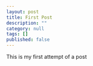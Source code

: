 ```yaml
---
layout: post
title: First Post
description: ""
category: null
tags: []
published: false
---
```


This is my first attempt of a post